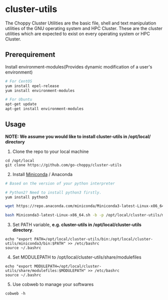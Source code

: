 # cluster-utils

The Choppy Cluster Utilities are the basic file, shell and text manipulation utilities of the GNU operating system and HPC Cluster. These are the cluster utilities which are expected to exist on every operating system or HPC Cluster.

## Prerequirement

Install environment-modules(Provides dynamic modification of a user's environment)

  ```bash
  # For CentOS
  yum install epel-release
  yum install environment-modules

  # For Ubuntu
  apt-get update
  apt-get install environment-modules
  ```

## Usage

**NOTE: We assume you would like to install cluster-utils in /opt/local/ directory**

1. Clone the repo to your local machine
   
  ```
  cd /opt/local
  git clone https://github.com/go-choppy/cluster-utils
  ```

2. Install [Miniconda](https://docs.conda.io/en/latest/miniconda.html#latest-miniconda-installer-links) / Anaconda

  ```bash
  # Based on the version of your python interpreter

  # Python2? Need to install python3 firstly.
  yum install python3

  wget https://repo.anaconda.com/miniconda/Miniconda3-latest-Linux-x86_64.sh

  bash Miniconda3-latest-Linux-x86_64.sh -b -p /opt/local/cluster-utils/miniconda3
  ```   

3. Set PATH variable, **e.g. cluster-utils in /opt/local/cluster-utils directory**.
   
  ```
  echo "export PATH=/opt/local/cluster-utils/bin:/opt/local/cluster-utils/miniconda3/bin:$PATH" >> /etc/bashrc
  source ~/.bashrc
  ```

4. Set MODULEPATH to /opt/local/cluster-utils/share/modulefiles
   
  ```
  echo "export MODULEPATH=/opt/local/cluster-utils/share/modulefiles:$MODULEPATH" >> /etc/bashrc
  source ~/.bashrc
  ```

5. Use cobweb to manage your softwares
   
  ```
  cobweb -h
  ```